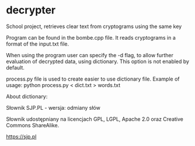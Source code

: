 # decrypter
School project, retrieves clear text from cryptograms using the same key

Program can be found in the bombe.cpp file. It reads cryptograms in a format of the input.txt file. 

When using the program user can specify the -d flag, to allow further evaluation of decrypted data, using dictionary. This option is not enabled by default.

process.py file is used to create easier to use dictionary file. Example of usage:
python process.py < dict.txt > words.txt

About dictionary: 

Słownik SJP.PL - wersja: odmiany słów

Słownik udostępniany na licencjach GPL, LGPL, Apache 2.0 oraz
Creative Commons ShareAlike.

https://sjp.pl

